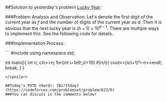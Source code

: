 ##Solution to yesterday's problem [Lucky Year](https://codeforces.com/problemset/problem/808/A):

###Problem Analysis and Observation:
Let's denote the first digit of the current year as $f$ and the number of digits of the current year as $d$. Then it is obvious that the next lucky year is ($h+1$) $\times$ $10^{d-1}$. There are multiple ways to implement this. See the following code for details.

###Implementation Process:

<spoiler summary="Code(C++)">
```
#include<bits/stdc++.h>
using namespace std;

int main(){
	int n;
	cin>>n;
	for(int i=1e9;;i/=10)
		if(n/i){
			cout<<(n/i+1)*i-n<<endl;
			break;
		}
}
```
</spoiler>

##Today's POTD (Hard): [Birthday](https://codeforces.com/problemset/problem/623/D)
###You can discuss in the comments below!
